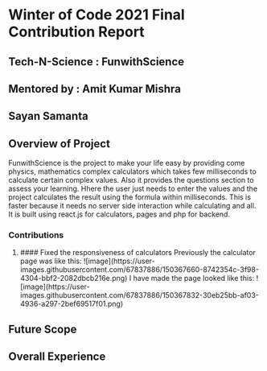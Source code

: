 # Winter of Code 2021 Final Contribution Report

## Tech-N-Science : FunwithScience
## Mentored by : Amit Kumar Mishra
## Sayan Samanta

## Overview of Project
FunwithScience is the project to make your life easy by providing come physics, mathematics complex calculators which takes few milliseconds to calculate certain complex values.
Also it provides the questions section to assess your learning. Hhere the user just needs to enter the values and the project calculates the result using the formula within milliseconds.
This is faster because it needs no server side interaction while calculating and all. It is built using react.js for calculators, pages and php for backend.

### Contributions

<ol>
  <li>
    #### Fixed the responsiveness of calculators
    Previously the calculator page was like this:
    ![image](https://user-images.githubusercontent.com/67837886/150367660-8742354c-3f98-4304-bbf2-2082dbcb216e.png)
    I have made the page looked like this:
    ![image](https://user-images.githubusercontent.com/67837886/150367832-30eb25bb-af03-4936-a297-2bef69517f01.png)
  </li>
</ol>
 
## Future Scope

## Overall Experience
